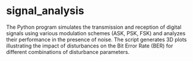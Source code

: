 # signal_analysis
The Python program simulates the transmission and reception of digital signals using various modulation schemes (ASK, PSK, FSK) and analyzes their performance in the presence of noise. The script generates 3D plots illustrating the impact of disturbances on the Bit Error Rate (BER) for different combinations of disturbance parameters.
